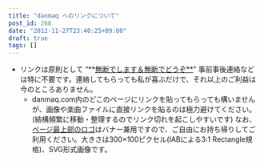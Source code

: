 ```yaml
---
title: "danmaq へのリンクについて"
post_id: 268
date: "2012-11-27T23:40:25+09:00"
draft: true
tags: []
---
```



* リンクは原則として “**[無断でします＆無断でどうぞ**](http://www.sal.tohoku.ac.jp/~gothit/webpolicy.html)” 事前事後連絡などは特に不要です。連絡してもらっても私が喜ぶだけで、それ以上のご利益は今のところありません。
  * danmaq.com内のどこのページにリンクを貼ってもらっても構いませんが、画像や楽曲ファイルに直接リンクを貼るのは極力避けてください。 (結構頻繁に移動・整理するのでリンク切れを起こしやすいです)
なお、[ページ最上部のロゴ](/wp-content/themes/danmaq/img/logo2012.svg)はバナー兼用ですので、ご自由にお持ち帰りしてご利用ください。大きさは300×100ピクセル(IABによる3:1 Rectangle規格)、SVG形式画像です。
